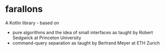 # farallons
A Kotlin library - based on 
* pure algorithms and the idea of small interfaces as taught by Robert Sedgwick at Princeton University 
* command-query separation as taught by Bertrand Meyer at ETH Zurich
